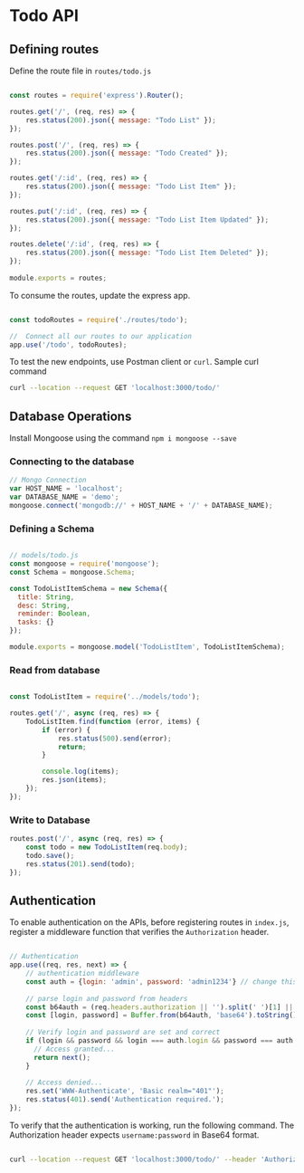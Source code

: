 # Todo API

## Defining routes

Define the route file in `routes/todo.js`

```javascript

const routes = require('express').Router();

routes.get('/', (req, res) => {
    res.status(200).json({ message: "Todo List" });
});

routes.post('/', (req, res) => {
    res.status(200).json({ message: "Todo Created" });
});

routes.get('/:id', (req, res) => {
    res.status(200).json({ message: "Todo List Item" });
});

routes.put('/:id', (req, res) => {
    res.status(200).json({ message: "Todo List Item Updated" });
});

routes.delete('/:id', (req, res) => {
    res.status(200).json({ message: "Todo List Item Deleted" });
});
  
module.exports = routes;

```

To consume the routes, update the express app. 

```javascript

const todoRoutes = require('./routes/todo');

//  Connect all our routes to our application
app.use('/todo', todoRoutes);
```

To test the new endpoints, use Postman client or `curl`. Sample curl command 

```bash
curl --location --request GET 'localhost:3000/todo/'
```

## Database Operations

Install Mongoose using the command `npm i mongoose --save`

### Connecting to the database

```javascript
// Mongo Connection
var HOST_NAME = 'localhost';
var DATABASE_NAME = 'demo';
mongoose.connect('mongodb://' + HOST_NAME + '/' + DATABASE_NAME);
```

### Defining a Schema

```javascript

// models/todo.js
const mongoose = require('mongoose');
const Schema = mongoose.Schema;

const TodoListItemSchema = new Schema({
  title: String,
  desc: String,
  reminder: Boolean,
  tasks: {}
});

module.exports = mongoose.model('TodoListItem', TodoListItemSchema);

```

### Read from database

```javascript

const TodoListItem = require('../models/todo');

routes.get('/', async (req, res) => {
    TodoListItem.find(function (error, items) {
        if (error) {
            res.status(500).send(error);
            return;
        }

        console.log(items);
        res.json(items);
    });
});

```

### Write to Database

```javascript
routes.post('/', async (req, res) => {
    const todo = new TodoListItem(req.body);
    todo.save();
    res.status(201).send(todo);
});
```

## Authentication

To enable authentication on the APIs, before registering routes in `index.js`, register a middleware function that verifies the `Authorization` header. 

```javascript

// Authentication
app.use((req, res, next) => {
    // authentication middleware
    const auth = {login: 'admin', password: 'admin1234'} // change this
  
    // parse login and password from headers
    const b64auth = (req.headers.authorization || '').split(' ')[1] || ''
    const [login, password] = Buffer.from(b64auth, 'base64').toString().split(':')
  
    // Verify login and password are set and correct
    if (login && password && login === auth.login && password === auth.password) {
      // Access granted...
      return next();
    }
  
    // Access denied...
    res.set('WWW-Authenticate', 'Basic realm="401"');
    res.status(401).send('Authentication required.');
});

```

To verify that the authentication is working, run the following command. 
The Authorization header expects `username:password` in Base64 format. 

```bash

curl --location --request GET 'localhost:3000/todo/' --header 'Authorization: Basic YWRtaW46YWRtaW4xMjM0'
```

